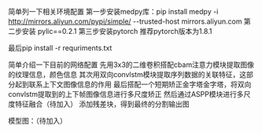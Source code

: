简单列一下相关环境配置
第一步安装medpy库：pip install medpy -i http://mirrors.aliyun.com/pypi/simple/ --trusted-host mirrors.aliyun.com
第二步安装 pylic==0.2.1
第三步安装pytorch 推荐pytorch版本为1.8.1

最后pip install -r requriments.txt

简单介绍一下目前的网络配置
先用3x3的二维卷积搭配cbam注意力模块提取图像的纹理信息，颜色信息
其次用双向convlstm模块提取序列数据的关联特征，这部分起到联系上下文图像信息的作用
最后搭配一个短期矫正金字塔金字塔，将双向convlstm提取到的上下帧图像信息进行多尺度矫正
然后通过ASPP模块进行多尺度特征融合（待加入）
添加残差块，得到最终的分割输出图

模型图：（待加入）
